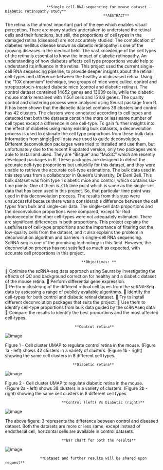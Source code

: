                        **Single-cell-RNA-sequencing for mouse dataset - Diabetic retinopathy study**
                                                 **ABSTRACT**
The retina is the utmost important part of the eye which enables visual perception. There are many 
studies undertaken to understand the retinal cells and their functions, but still, the proportions of cell 
types in the damaged retina (diseased) are not accurately studied. The complication of diabetes 
mellitus disease known as diabetic retinopathy is one of the growing diseases in the medical field. The 
vast knowledge of the cell types of the retina is essential to know the impact of diabetic retinopathy. 
An understanding of how diabetes affects cell type proportions would help to understand its influence 
in the retina. This project used the current single-cell RNA sequencing pipeline, to provide deeper 
insights about the retinal cell-types and difference between the healthy and diseased retina. Using the 
“10X chromium” technique, two groups of mice were culled, control and streptozotocin-treated 
diabetic mice (control and diabetic retinas). The control dataset contained 14852 genes and 13039 
cells, while the diabetic mouse matrix remained with 11561 cells and 15106 genes. The quality control 
and clustering process were analysed using Seurat package from R. It has been shown that the diabetic 
dataset contains 38 clusters and control has 42 clusters. The clusters were annotated according to cell 
types and detected that both the datasets contain the more or less same number of cell types except 
a difference in one cell-type.
To gain further insights into the effect of diabetes using many existing bulk datasets, a deconvolution 
process is used to estimate the cell type proportions from these bulk data. Information from singlecell data was used to guide deconvolution. Different deconvolution packages were tried to installed 
and use them, but unfortunately due to the recent R updated version, only two packages were able 
to install and used. They are “Bisque” and “MuSiC” which are recently developed packages in R. These 
packages are designed to detect the accurate cell-type proportions but unluckily for this dataset, and
they were unable to retrieve the accurate cell-type estimations. The bulk data used in this step was 
from a collaborator in Queen’s University, Dr Eleni Beli. This bulk dataset was from type 1 diabetic 
mice and control, which contains six-time points. One of them is ZT5 time point which is same as the 
single-cell data that has been used in this project. So, that particular time point was used in this 
deconvolution process. The results from this step were unsuccessful because there was a considerable 
difference between the cell types from bulk and single-cell data. The single-cell data proportions and 
the deconvolution proportions were compared, except for Rod photoreceptor the other cell-types 
were not adequately estimated. There are significant differences in both proportions. This project 
explains the usefulness of cell-type proportions and the importance of filtering out the low-quality 
cells from the dataset, and it also explains the problem in deconvolution algorithm and barriers in 
single-cell RNA sequencing. ScRNA-seq is one of the promising technology in this field. However, the 
deconvolution process has not satisfied as much as expected, with accurate cell proportions in this 
project.

                                       **Objectives: ** 
 Optimise the scRNA-seq data approach using Seurat by investigating the effects of QC and  background correction for healthy and a diabetic dataset of the mouse retina. 
 Perform differential gene expression.  
 Perform clustering of the different retinal cell types from the scRNA-Seq data by assessing a  range of publicly available algorithms. 
 Identify the cell-types for both control and diabetic retinal dataset. 
 Try to install different deconvolution packages that suits the project. 
 Use them to identify cell-type proportions from bulk data guided by the scRNAseq data  
 Compare the results to identify the best proportions and the most affected cell-types.

                                    **Control retina**
![image](https://user-images.githubusercontent.com/54199923/126889830-23c216c9-3261-4131-96b9-e8dc05cf40ae.png)

Figure 1 - Cell cluster UMAP to regulate control retina in the mouse. (Figure 1a - left) shows 42 clusters in a variety of clusters. 
(Figure 1b - right) showing the same cell clusters in 8 different cell types.

                                   **Diabetic retina**
![image](https://user-images.githubusercontent.com/54199923/126889795-683910f7-6488-482e-a530-efac4a267dfe.png)

Figure 2 - Cell cluster UMAP to regulate diabetic retina in the mouse. (Figure 2a - left) shows 38 clusters in a variety of clusters. (Figure 2b - right) showing the same cell clusters in 8 different cell types. 

                              **Control (left) Vs Diabetic (right)**
![image](https://user-images.githubusercontent.com/54199923/126889875-b22f1265-7612-45dd-a97a-453d613bdf6e.png)

The above figure: 3 represents the difference between control and diseased dataset. Both the datasets are more or less same, except instead of endothelial cell, horizontal cells are available in control datasets.

                              **Bar chart for both the results**
![image](https://user-images.githubusercontent.com/54199923/126889924-c772f4a5-d4c8-4603-9e2a-01b4371f9e56.png)

                    **Dataset and further results will be shared upon request**
